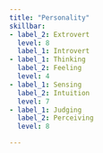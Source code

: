 ```yaml
---
title: "Personality"
skillbar:
- label_2: Extrovert
  level: 8
  label_1: Introvert
- label_1: Thinking
  label_2: Feeling
  level: 4
- label_1: Sensing
  label_2: Intuition
  level: 7
- label_1: Judging
  label_2: Perceiving
  level: 8

---
```


